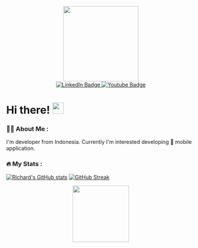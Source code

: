 
<!--
**richardlois8/richardlois8** is a ✨ _special_ ✨ repository because its `README.md` (this file) appears on your GitHub profile.

Here are some ideas to get you started:

- 🔭 I’m currently working on ...
- 🌱 I’m currently learning ...
- 👯 I’m looking to collaborate on ...
- 🤔 I’m looking for help with ...
- 💬 Ask me about ...
- 📫 How to reach me: ...
- 😄 Pronouns: ...
- ⚡ Fun fact: ...
-->

<div id="header" align="center">
  <img src="https://media.giphy.com/media/WTjXuYA2y4o3UZly3W/giphy.gif" width="200"/>
</div>

<div id="badges" align="center">
  <a href="https://www.linkedin.com/in/richardlois8/">
    <img src="https://img.shields.io/badge/LinkedIn-blue?style=for-the-badge&logo=linkedin&logoColor=white" alt="LinkedIn Badge"/>
  </a>
  <a href="https://www.youtube.com/@richardlois8">
    <img src="https://img.shields.io/badge/YouTube-red?style=for-the-badge&logo=youtube&logoColor=white" alt="Youtube Badge"/>
  </a>
</div>

<div align="center">
  <img src="https://komarev.com/ghpvc/?username=richardlois8&style=flat-square&color=blue" alt=""/>
</div>

<h1>
  Hi there!
  <img src="https://media.giphy.com/media/hvRJCLFzcasrR4ia7z/giphy.gif" width="30px"/>
</h1>

### :man_technologist: About Me :
I'm developer from Indonesia. Currently I'm interested developing :iphone: mobile application.

### :fire: My Stats :
[![Richard's GitHub stats](https://github-readme-stats.vercel.app/api?username=richardlois8&show_icons=true&theme=radical)](https://github.com/anuraghazra/github-readme-stats)
[![GitHub Streak](http://github-readme-streak-stats.herokuapp.com?user=richardlois8&theme=dark&background=000000)](https://git.io/streak-stats)

<p align="center">
<a href="https://github.com/richardlois8">
  <img height="150em" src="https://github-readme-stats.vercel.app/api/top-langs/?username=richardlois8&layout=compact&theme=vision-friendly-dark"/>
</a>
</p>
